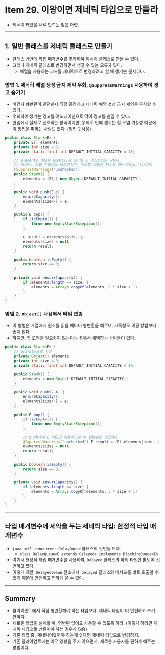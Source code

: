 # Item 29. 이왕이면 제네릭 타입으로 만들라
- 제네릭 타입을 새로 만드는 일은 어렵

---
## 1. 일반 클래스를 제네릭 클래스로 만들기
- 클래스 선언에 타입 매개변수를 추가하여 제네릭 클래스로 만들 수 있다.
- 그러나 제네릭 클래스로 변경하면서 생길 수 있는 오류가 있다.
  - 배열을 사용하는 코드를 제네릭으로 변경하려고 할 때 생기는 문제이다.


### 방법 1. 제네릭 배열 생성 금지 제약 우회, `@SuppressWarnings` 사용하여 경고 숨기기
- 비검사 형변환이 안전한지 직접 증명하고 제네릭 배열 생성 금지 제약을 우회할 수 있다.
- 우회하여 생기는 경고를 어노테이션으로 막아 경고를 숨길 수 있다.
- 현업에서 실제로 선호하는 방식이지만, 우회로 인해 생기는 힙 오염 가능성 때문에 이 방법을 피하는 사람도 있다. (방법 2 사용)


```java
public class Stack<E> {
    private E[] elements;
    private int size = 0;
    private static final int DEFAULT_INITIAL_CAPACITY = 15;

    // elements 배열은 push(E)로 넘어온 E 인스턴스만 담는다.
    // 따라서, 타입 안정성을 보장하지만, 런타임 타입은 E[]가 아닌 Object[]이다.
    @SuppressWarnings("unchecked")
    public Stack() {
        elements = (E[]) new Object[DEFAULT_INITIAL_CAPACITY];
    }

    public void push(E e) {
        ensureCapacity();
        elements[size++] = e;
    }

    public E pop() {
        if (isEmpty()) {
            throw new EmptyStackException();
        }

        E result = elements[size--];
        elements[size] = null;
        return result;
    }

    public boolean isEmpty() {
        return size == 0;
    }

    private void ensureCapacity() {
        if (elements.length == size) {
            elements = Arrays.copyOf(elements, 2 * size + 1);
        }
    }
}
```

### 방법 2. `Object[]` 사용해서 타입 변경
- 이 방법은 배열에서 원소를 읽을 때마다 형변환을 해주며, 가독성도 이전 방법보다 좋지 않다. 
- 하지만, 힙 오염을 일으키지 않는다는 점에서 채택하는 사람들이 있다.


```java
public class Stack<E> {
    // private으로 저장
    private Object[] elements;
    private int size = 0;
    private static final int DEFAULT_INITIAL_CAPACITY = 15;

    public Stack() {
        elements = new Object[DEFAULT_INITIAL_CAPACITY];
    }

    public void push(E e) {
        ensureCapacity();
        elements[size++] = e;
    }

    public E pop() {
        if (isEmpty()) {
            throw new EmptyStackException();
        }

        // push에서 E 타입만 허용하므로 이 형변환은 안전하다.
        @SuppressWarnings("unchecked") E result = (E) elements[size--];
        elements[size] = null;
        return result;
    }

    public boolean isEmpty() {
        return size == 0;
    }

    private void ensureCapacity() {
        if (elements.length == size) {
            elements = Arrays.copyOf(elements, 2 * size + 1);
        }
    }
}
```

---
## 타입 매개변수에 제약을 두는 제네릭 타입: 한정적 타입 매개변수
- `java.util.concurrent.DelayQueue` 클래스의 선언을 보자. 
  - `class DelayQueue<E extends Delayed> implements BlockingQueue<E>`
- 여기서 한정적 타입 매개변수를 사용하여, `Delayed` 클래스의 하위 타입만 받도록 선언하고 있다.
- 이렇게 하면, `DelayedQueue` 원소에서, `Delayed` 클래스의 메서드를 바로 호출할 수 있기 때문에 안전하고 편하게 쓸 수 있다.


---
## Summary
- 클라이언트에서 직접 형변환해야 하는 타입보다, 제네릭 타입이 더 안전하고 쓰기 편하다.
- 새로운 타입을 설계할 때, 형변환 없이도 사용할 수 있도록 하라. (이렇게 하려면 제네릭 타입으로 만들어야 하는 경우가 많음)
- 기존 타입 중, 제네릭이었어야 하는게 있다면 제네릭 타입으로 변경하자.
- 기존 클라이언트에는 아무 영향을 주지 않으면서, 새로운 사용자를 편하게 해주는 방법이다.
